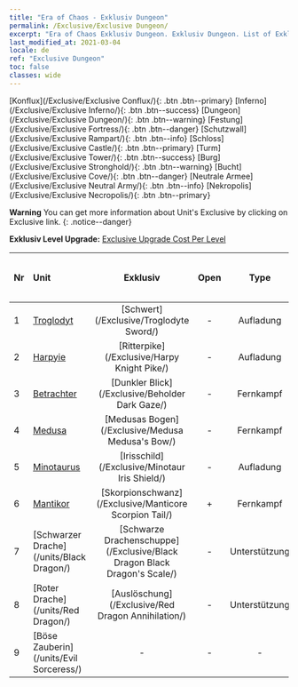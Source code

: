```yaml
---
title: "Era of Chaos - Exklusiv Dungeon"
permalink: /Exclusive/Exclusive Dungeon/
excerpt: "Era of Chaos Exklusiv Dungeon. Exklusiv Dungeon. List of Exklusiv Dungeon in Era of Chaos"
last_modified_at: 2021-03-04
locale: de
ref: "Exclusive Dungeon"
toc: false
classes: wide
---
```

 [Konflux](/Exclusive/Exclusive Conflux/){: .btn .btn--primary} [Inferno](/Exclusive/Exclusive Inferno/){: .btn .btn--success} [Dungeon](/Exclusive/Exclusive Dungeon/){: .btn .btn--warning} [Festung](/Exclusive/Exclusive Fortress/){: .btn .btn--danger} [Schutzwall](/Exclusive/Exclusive Rampart/){: .btn .btn--info} [Schloss](/Exclusive/Exclusive Castle/){: .btn .btn--primary} [Turm](/Exclusive/Exclusive Tower/){: .btn .btn--success} [Burg](/Exclusive/Exclusive Stronghold/){: .btn .btn--warning} [Bucht](/Exclusive/Exclusive Cove/){: .btn .btn--danger} [Neutrale Armee](/Exclusive/Exclusive Neutral Army/){: .btn .btn--info} [Nekropolis](/Exclusive/Exclusive Necropolis/){: .btn .btn--primary} 

**Warning** You can get more information about Unit's Exclusive by clicking on Exclusive link. 
{: .notice--danger}

 **Exklusiv Level Upgrade:** [Exclusive Upgrade Cost Per Level](/Exclusive/ExclusiveUpgradeCostPerLevel/)

  | Nr |         Unit        | Exklusiv | Open  |    Type   |  Item to Rank UP      |  Skin   |
  |:---|:--------------------|:-------------:|:-----:|:---------:|:---------------------:|:-------:|
  | 1  | [Troglodyt](/units/Troglodyte/) | [Schwert](/Exclusive/Troglodyte Sword/) | - | Aufladung | - | - |
  | 2  | [Harpyie](/units/Harpy/) | [Ritterpike](/Exclusive/Harpy Knight Pike/) | - | Aufladung | - | - |
  | 3  | [Betrachter](/units/Beholder/) | [Dunkler Blick](/Exclusive/Beholder Dark Gaze/) | - | Fernkampf | - | - |
  | 4  | [Medusa](/units/Medusa/) | [Medusas Bogen](/Exclusive/Medusa Medusa's Bow/) | - | Fernkampf | - | - |
  | 5  | [Minotaurus](/units/Minotaur/) | [Irisschild](/Exclusive/Minotaur Iris Shield/) | - | Aufladung | - | - |
  | 6  | [Mantikor](/units/Manticore/) | [Skorpionschwanz](/Exclusive/Manticore Scorpion Tail/) | + | Fernkampf | - | - |
  | 7  | [Schwarzer Drache](/units/Black Dragon/) | [Schwarze Drachenschuppe](/Exclusive/Black Dragon Black Dragon's Scale/) | - | Unterstützung | - | - |
  | 8  | [Roter Drache](/units/Red Dragon/) | [Auslöschung](/Exclusive/Red Dragon Annihilation/) | - | Unterstützung | - | - |
  | 9  | [Böse Zauberin](/units/Evil Sorceress/) | - | - | - | none | none |
